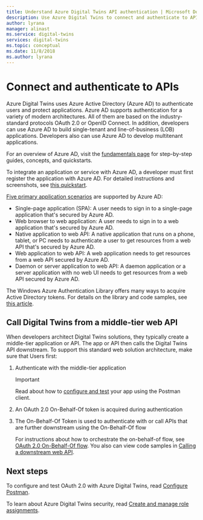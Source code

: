 ```yaml
---
title: Understand Azure Digital Twins API authentication | Microsoft Docs
description: Use Azure Digital Twins to connect and authenticate to APIs
author: lyrana
manager: alinast
ms.service: digital-twins
services: digital-twins
ms.topic: conceptual
ms.date: 11/8/2018
ms.author: lyrana
---
```


# Connect and authenticate to APIs

Azure Digital Twins uses Azure Active Directory (Azure AD) to authenticate users and protect applications. Azure AD supports authentication for a variety of modern architectures. All of them are based on the industry-standard protocols OAuth 2.0 or OpenID Connect. In addition, developers can use Azure AD to build  single-tenant and line-of-business (LOB) applications. Developers also can use Azure AD to develop multitenant applications.

For an overview of Azure AD, visit the [fundamentals page](https://docs.microsoft.com/azure/active-directory/fundamentals/index) for step-by-step guides, concepts, and quickstarts.

To integrate an application or service with Azure AD, a developer must first register the application with Azure AD. For detailed instructions and screenshots, see [this quickstart](https://docs.microsoft.com/azure/active-directory/develop/quickstart-v1-add-azure-ad-app).

[Five primary application scenarios](https://docs.microsoft.com/azure/active-directory/develop/v2-app-types) are supported by Azure AD:

* Single-page application (SPA): A user needs to sign in to a single-page application that's secured by Azure AD.
* Web browser to web application: A user needs to sign in to a web application that's secured by Azure AD.
* Native application to web API: A native application that runs on a phone, tablet, or PC needs to authenticate a user to get resources from a web API that's secured by Azure AD.
* Web application to web API: A web application needs to get resources from a web API secured by Azure AD.
* Daemon or server application to web API: A daemon application or a server application with no web UI needs to get resources from a web API secured by Azure AD.

The Windows Azure Authentication Library offers many ways to acquire Active Directory tokens. For details on the library and code samples, see [this article](https://github.com/AzureAD/azure-activedirectory-library-for-dotnet/wiki).

## Call Digital Twins from a middle-tier web API

When developers architect Digital Twins solutions, they typically create a middle-tier application or API. The app or API then calls the Digital Twins API downstream. To support this standard web solution architecture, make sure that Users first:

1. Authenticate with the middle-tier application

   > [!IMPORTANT]
   > Read about how to [configure and test](./how-to-configure-postman.md) your app using the Postman client.

1. An OAuth 2.0 On-Behalf-Of token is acquired during authentication
1. The On-Behalf-Of Token is used to authenticate with or call APIs that are further downstream using the On-Behalf-Of flow

    For instructions about how to orchestrate the on-behalf-of flow, see [OAuth 2.0 On-Behalf-Of flow](https://docs.microsoft.com/azure/active-directory/develop/v2-oauth2-on-behalf-of-flow). You also can view code samples in [Calling a downstream web API](https://azure.microsoft.com/resources/samples/active-directory-dotnet-webapi-onbehalfof/).

## Next steps

To configure and test OAuth 2.0 with Azure Digital Twins, read [Configure Postman](./how-to-configure-postman.md).

To learn about Azure Digital Twins security, read [Create and manage role assignments](./security-create-manage-role-assignments.md).